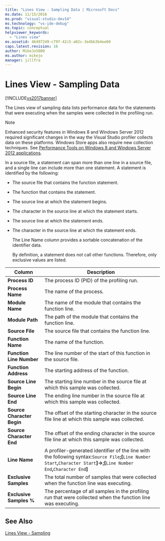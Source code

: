 ```yaml
---
title: "Lines View - Sampling Data | Microsoft Docs"
ms.date: 11/15/2016
ms.prod: "visual-studio-dev14"
ms.technology: "vs-ide-debug"
ms.topic: conceptual
helpviewer_keywords: 
  - "Lines view"
ms.assetid: 46497249-c797-42c5-a02c-3e4bb3b4ee60
caps.latest.revision: 16
author: MikeJo5000
ms.author: mikejo
manager: jillfra
---
```

# Lines View - Sampling Data
[!INCLUDE[vs2017banner](../includes/vs2017banner.md)]

The Lines view of sampling data lists performance data for the statements that were executing when the samples were collected in the profiling run.  
  
> [!NOTE]
> Enhanced security features in Windows 8 and Windows Server 2012 required significant changes in the way the Visual Studio profiler collects data on these platforms. Windows Store apps also require new collection techniques. See [Performance Tools on Windows 8 and Windows Server 2012 applications](../profiling/performance-tools-on-windows-8-and-windows-server-2012-applications.md).  
  
 In a source file, a statement can span more than one line in a source file, and a single line can include more than one statement. A statement is identified by the following:  
  
- The source file that contains the function statement.  
  
- The function that contains the statement.  
  
- The source line at which the statement begins.  
  
- The character in the source line at which the statement starts.  
  
- The source line at which the statement ends.  
  
- The character in the source line at which the statement ends.  
  
  The Line Name column provides a sortable concatenation of the identifier data.  
  
  By definition, a statement does not call other functions. Therefore, only exclusive values are listed.  
  
|Column|Description|  
|------------|-----------------|  
|**Process ID**|The process ID (PID) of the profiling run.|  
|**Process Name**|The name of the process.|  
|**Module Name**|The name of the module that contains the function line.|  
|**Module Path**|The path of the module that contains the function line.|  
|**Source File**|The source file that contains the function line.|  
|**Function Name**|The name of the function.|  
|**Function Line Number**|The line number of the start of this function in the source file.|  
|**Function Address**|The starting address of the function.|  
|**Source Line Begin**|The starting line number in the source file at which this sample was collected.|  
|**Source Line End**|The ending line number in the source file at which this sample was collected.|  
|**Source Character Begin**|The offset of the starting character in the source file line at which this sample was collected.|  
|**Source Character End**|The offset of the ending character in the source file line at which this sample was collected.|  
|**Line Name**|A profiler-generated identifier of the line with the following syntax:`Source File`**;[**`Line Number Start`**,**`Character Start`**]->;[**`Line Number End`**,**`Character End`**]**|  
|**Exclusive Samples**|The total number of samples that were collected when the function line was executing.|  
|**Exclusive Samples %**|The percentage of all samples in the profiling run that were collected when the function line was executing.|  
  
## See Also  
 [Lines View - Sampling](../profiling/lines-view-dotnet-memory-sampling-data.md)
